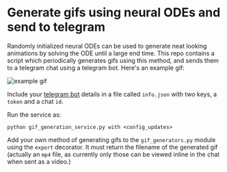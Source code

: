 # Generate gifs using neural ODEs and send to telegram

Randomly initialized neural ODEs can be used to generate neat looking animations by solving the ODE until a large end time. This repo contains a script which periodically generates gifs using this method, and sends them to a telegram chat using a telegram bot. Here's an example gif:

![example gif](example.gif)

Include your [telegram bot](https://core.telegram.org/bots) details in a file called `info.json` with two keys, a `token` and a chat `id`.


Run the service as:

`python gif_generation_service.py with <config_updates>`

Add your own method of generating gifs to the `gif_generators.py` module using the `export` decorator. It must return the filename of the generated gif (actually an `mp4` file, as currently only those can be viewed inline in the chat when sent as a video.)